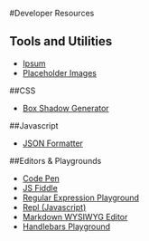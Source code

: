 #Developer Resources

## Tools and Utilities
- [Ipsum](https://www.webpagefx.com/web-design/html-ipsum/)
- [Placeholder Images](http://placeholder.it)

##CSS
- [Box Shadow Generator](https://www.cssmatic.com/box-shadow)

##Javascript
- [JSON Formatter](https://jsonformatter.org/)

##Editors & Playgrounds
- [Code Pen](http://www.codepen.io)
- [JS Fiddle](http://www.jsfiddle.net)
- [Regular Expression Playground](https://regex101.com/)
- [Repl (Javascript)](http://repl.it/languages/javascript)
- [Markdown WYSIWYG Editor](https://stackedit.io/editor)
- [Handlebars Playground](http://tryhandlebarsjs.com/)

